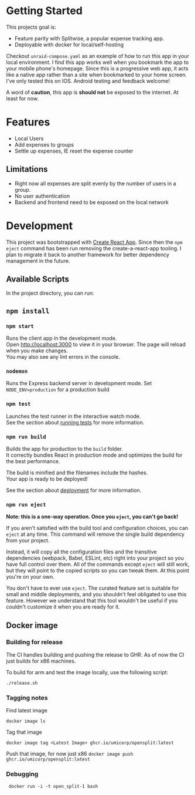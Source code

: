 # Getting Started 

This projects goal is:

* Feature parity with Splitwise, a popular expense tracking app.
* Deployable with docker for local/self-hosting


Checkout `unraid-compose.yaml` as an example of how to run this app in your local environment.
I find this app works well when you bookmark the app to your mobile phone's homepage. Since this is a progressive web app,
it acts like a native app rather than a site when bookmarked to your home screen. 
I've only tested this on IOS. Android testing and feedback welcome!

A word of **caution**, this app is **should not** be exposed to the internet. At least for now.

# Features

* Local Users
* Add expenses to groups
* Settle up expenses, IE reset the expense counter

## Limitations 

* Right now all expenses are split evenly by the number of users in a group.
* No user authentication
* Backend and frontend need to be exposed on the local network

# Development
This project was bootstrapped with [Create React App](https://github.com/facebook/create-react-app).
Since then the ``npm eject`` command has been run removing the create-a-react-app tooling. 
I plan to migrate it back to another framework for better dependency management in the future.

## Available Scripts

In the project directory, you can run:

## `npm install`

### `npm start`

Runs the client app in the development mode.\
Open [http://localhost:3000](http://localhost:3000) to view it in your browser.
The page will reload when you make changes.\
You may also see any lint errors in the console.

### `nodemon`

Runs the Express backend server in development mode. Set ``NODE_ENV=production`` for a production build

### `npm test`

Launches the test runner in the interactive watch mode.\
See the section about [running tests](https://facebook.github.io/create-react-app/docs/running-tests) for more information.

### `npm run build`

Builds the app for production to the `build` folder.\
It correctly bundles React in production mode and optimizes the build for the best performance.

The build is minified and the filenames include the hashes.\
Your app is ready to be deployed!

See the section about [deployment](https://facebook.github.io/create-react-app/docs/deployment) for more information.

### `npm run eject`

**Note: this is a one-way operation. Once you `eject`, you can't go back!**

If you aren't satisfied with the build tool and configuration choices, you can `eject` at any time. This command will remove the single build dependency from your project.

Instead, it will copy all the configuration files and the transitive dependencies (webpack, Babel, ESLint, etc) right into your project so you have full control over them. All of the commands except `eject` will still work, but they will point to the copied scripts so you can tweak them. At this point you're on your own.

You don't have to ever use `eject`. The curated feature set is suitable for small and middle deployments, and you shouldn't feel obligated to use this feature. However we understand that this tool wouldn't be useful if you couldn't customize it when you are ready for it.


## Docker image

### Building for release

The CI handles building and pushing the release to GHR. As of now the CI just builds for x86 machines.

To build for arm and test the image locally, use the following script:
```
./release.sh                      
```

### Tagging notes

Find latest image

``docker image ls``

Tag that image

``docker image tag <Latest Image> ghcr.io/umicorp/opensplit:latest``

Push that image, for now just x86
``docker image push ghcr.io/umicorp/opensplit:latest ``

### Debugging 

`` docker run -i -t open_split-1 bash``
